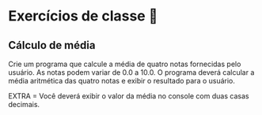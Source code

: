 # Exercícios de classe 🌟

## Cálculo de média

Crie um programa que calcule a média de quatro notas fornecidas pelo usuário. As notas podem variar de 0.0 a 10.0. O programa deverá calcular a média aritmética das quatro notas e exibir o resultado para o usuário.

EXTRA = Você deverá exibir o valor da média no console com duas casas decimais.